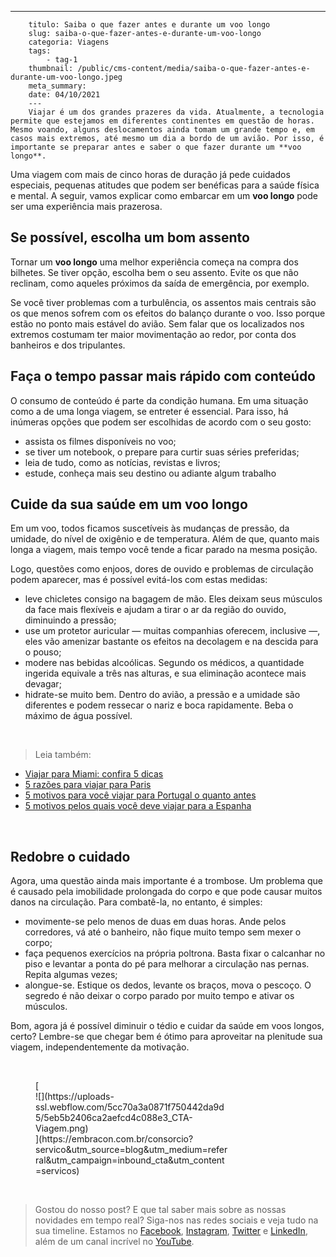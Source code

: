 ---
        titulo: Saiba o que fazer antes e durante um voo longo
        slug: saiba-o-que-fazer-antes-e-durante-um-voo-longo
        categoria: Viagens
        tags:
            - tag-1
        thumbnail: /public/cms-content/media/saiba-o-que-fazer-antes-e-durante-um-voo-longo.jpeg
        meta_summary: 
        date: 04/10/2021
        ---
        Viajar é um dos grandes prazeres da vida. Atualmente, a tecnologia permite que estejamos em diferentes continentes em questão de horas. Mesmo voando, alguns deslocamentos ainda tomam um grande tempo e, em casos mais extremos, até mesmo um dia a bordo de um avião. Por isso, é importante se preparar antes e saber o que fazer durante um **voo longo**.

Uma viagem com mais de cinco horas de duração já pede cuidados especiais, pequenas atitudes que podem ser benéficas para a saúde física e mental. A seguir, vamos explicar como embarcar em um **voo longo** pode ser uma experiência mais prazerosa.

Se possível, escolha um bom assento
-----------------------------------

Tornar um **voo longo** uma melhor experiência começa na compra dos bilhetes. Se tiver opção, escolha bem o seu assento. Evite os que não reclinam, como aqueles próximos da saída de emergência, por exemplo.

Se você tiver problemas com a turbulência, os assentos mais centrais são os que menos sofrem com os efeitos do balanço durante o voo. Isso porque estão no ponto mais estável do avião. Sem falar que os localizados nos extremos costumam ter maior movimentação ao redor, por conta dos banheiros e dos tripulantes.

Faça o tempo passar mais rápido com conteúdo
--------------------------------------------

O consumo de conteúdo é parte da condição humana. Em uma situação como a de uma longa viagem, se entreter é essencial. Para isso, há inúmeras opções que podem ser escolhidas de acordo com o seu gosto:

- assista os filmes disponíveis no voo;
- se tiver um notebook, o prepare para curtir suas séries preferidas;
- leia de tudo, como as notícias, revistas e livros;
- estude, conheça mais seu destino ou adiante algum trabalho

Cuide da sua saúde em um voo longo
----------------------------------

Em um voo, todos ficamos suscetíveis às mudanças de pressão, da umidade, do nível de oxigênio e de temperatura. Além de que, quanto mais longa a viagem, mais tempo você tende a ficar parado na mesma posição.

Logo, questões como enjoos, dores de ouvido e problemas de circulação podem aparecer, mas é possível evitá-los com estas medidas:

- leve chicletes consigo na bagagem de mão. Eles deixam seus músculos da face mais flexíveis e ajudam a tirar o ar da região do ouvido, diminuindo a pressão;
- use um protetor auricular — muitas companhias oferecem, inclusive —, eles vão amenizar bastante os efeitos na decolagem e na descida para o pouso;
- modere nas bebidas alcoólicas. Segundo os médicos, a quantidade ingerida equivale a três nas alturas, e sua eliminação acontece mais devagar;
- hidrate-se muito bem. Dentro do avião, a pressão e a umidade são diferentes e podem ressecar o nariz e boca rapidamente. Beba o máximo de água possível.

‍

> Leia também:

- [Viajar para Miami: confira 5 dicas](https://www.embracon.com.br/blog/viajar-para-miami-confira-5-dicas)
- [5 razões para viajar para Paris](https://www.embracon.com.br/blog/5-razoes-para-viajar-para-paris)
- [5 motivos para você viajar para Portugal o quanto antes](https://www.embracon.com.br/blog/5-motivos-para-voce-viajar-para-portugal-o-quanto-antes)
- [5 motivos pelos quais você deve viajar para a Espanha](https://www.embracon.com.br/blog/5-motivos-pelos-quais-voce-deve-viajar-para-a-espanha)

‍

Redobre o cuidado
-----------------

Agora, uma questão ainda mais importante é a trombose. Um problema que é causado pela imobilidade prolongada do corpo e que pode causar muitos danos na circulação. Para combatê-la, no entanto, é simples:

- movimente-se pelo menos de duas em duas horas. Ande pelos corredores, vá até o banheiro, não fique muito tempo sem mexer o corpo;
- faça pequenos exercícios na própria poltrona. Basta fixar o calcanhar no piso e levantar a ponta do pé para melhorar a circulação nas pernas. Repita algumas vezes;
- alongue-se. Estique os dedos, levante os braços, mova o pescoço. O segredo é não deixar o corpo parado por muito tempo e ativar os músculos.

Bom, agora já é possível diminuir o tédio e cuidar da saúde em voos longos, certo? Lembre-se que chegar bem é ótimo para aproveitar na plenitude sua viagem, independentemente da motivação.

‍

<figure class="w-richtext-figure-type-image w-richtext-align-center" style="max-width:310px">[<div>![](https://uploads-ssl.webflow.com/5cc70a3a0871f750442da9d5/5eb5b2406ca2aefcd4c088e3_CTA-Viagem.png)</div>](https://embracon.com.br/consorcio?servico&utm_source=blog&utm_medium=referral&utm_campaign=inbound_cta&utm_content=servicos)</figure>‍

> Gostou do nosso post? E que tal saber mais sobre as nossas novidades em tempo real? Siga-nos nas redes sociais e veja tudo na sua timeline. Estamos no [Facebook](https://www.facebook.com/embracon/), [Instagram](https://www.instagram.com/embraconoficial/), [Twitter](https://twitter.com/embracon) e [LinkedIn](https://www.linkedin.com/company/1018875/), além de um canal incrível no [YouTube](https://www.youtube.com/channel/UCL-Y0mv9zc73Iek48NLUBzQ).
        